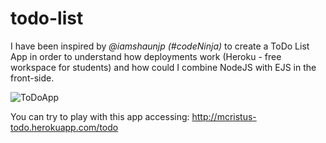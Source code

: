 # todo-list
 I have been inspired by *@iamshaunjp (#codeNinja)* to create a ToDo List App in order to understand how deployments work (Heroku - free workspace for students) and how could I combine NodeJS with EJS in the front-side. 
 
 
 ![ToDoApp](https://github.com/crisapal/todo-list/upload/master/public/assets/intro.gif)

 
 You can try to play with this app accessing: http://mcristus-todo.herokuapp.com/todo 
 
 
